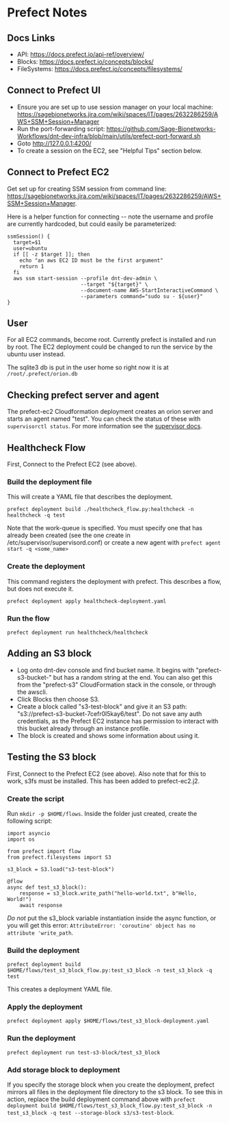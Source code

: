 # Prefect Notes

## Docs Links
- API: https://docs.prefect.io/api-ref/overview/
- Blocks: https://docs.prefect.io/concepts/blocks/
- FileSystems: https://docs.prefect.io/concepts/filesystems/

## Connect to Prefect UI
- Ensure you are set up to use session manager on your local machine: https://sagebionetworks.jira.com/wiki/spaces/IT/pages/2632286259/AWS+SSM+Session+Manager
- Run the port-forwarding script: https://github.com/Sage-Bionetworks-Workflows/dnt-dev-infra/blob/main/utils/prefect-port-forward.sh
- Goto http://127.0.0.1:4200/
- To create a session on the EC2, see "Helpful Tips" section below.

## Connect to Prefect EC2
Get set up for creating SSM session from command line: https://sagebionetworks.jira.com/wiki/spaces/IT/pages/2632286259/AWS+SSM+Session+Manager.

Here is a helper function for connecting -- note the username and profile are
currently hardcoded, but could easily be parameterized:

```
ssmSession() {
  target=$1
  user=ubuntu
  if [[ -z $target ]]; then
    echo "an aws EC2 ID must be the first argument"
    return 1
  fi
  aws ssm start-session --profile dnt-dev-admin \
                        --target "${target}" \
                        --document-name AWS-StartInteractiveCommand \
                        --parameters command="sudo su - ${user}"
}
```

## User
For all EC2 commands, become root. Currently prefect is installed and run by root. The EC2 deployment could be changed to run the service by the ubuntu user instead.

The sqlite3 db is put in the user home so right now it is at `/root/.prefect/orion.db`

## Checking prefect server and agent
The prefect-ec2 Cloudformation deployment creates an orion server and starts an agent named "test". You can check the status of these with `supervisorctl status`. For more information see the [supervisor docs](http://supervisord.org/index.html).

## Healthcheck Flow
First, Connect to the Prefect EC2 (see above).

### Build the deployment file
This will create a YAML file that describes the deployment.

```
prefect deployment build ./healthcheck_flow.py:healthcheck -n healthcheck -q test
```

Note that the work-queue is specified. You must specify one that has already been created (see the one create in /etc/supervisor/supervisord.conf) or create a new agent with `prefect agent start -q <some_name>`


### Create the deployment
This command registers the deployment with prefect. This describes a flow, but does not execute it.
```
prefect deployment apply healthcheck-deployment.yaml
```


### Run the flow
```
prefect deployment run healthcheck/healthcheck
```


## Adding an S3 block
- Log onto dnt-dev console and find bucket name. It begins with "prefect-s3-bucket-" but has a random string at the end. You can also get this from the "prefect-s3" CloudFormation stack in the console, or through the awscli.
- Click Blocks then choose S3.
- Create a block called "s3-test-block" and give it an S3 path: "s3://prefect-s3-bucket-7cefr0l5kay6/test". Do not save any auth credentials, as the Prefect EC2 instance has permission to interact with this bucket already through an instance profile.
- The block is created and shows some information about using it.

## Testing the S3 block
First, Connect to the Prefect EC2 (see above). Also note that for this to work, s3fs must be installed. This has been added to prefect-ec2.j2.

### Create the script
Run `mkdir -p $HOME/flows`. Inside the folder just created, create the following script:

```
import asyncio
import os

from prefect import flow
from prefect.filesystems import S3

s3_block = S3.load("s3-test-block")

@flow
async def test_s3_block():
    response = s3_block.write_path("hello-world.txt", b"Hello, World!")
    await response
```

*Do not* put the s3_block variable instantiation inside the async function, or you will get this error: `AttributeError: 'coroutine' object has no attribute 'write_path`.

### Build the deployment

```
prefect deployment build $HOME/flows/test_s3_block_flow.py:test_s3_block -n test_s3_block -q test
```

This creates a deployment YAML file.

### Apply the deployment

```
prefect deployment apply $HOME/flows/test_s3_block-deployment.yaml
```

### Run the deployment

```
prefect deployment run test-s3-block/test_s3_block
```

### Add storage block to deployment
If you specify the storage block when you create the deployment, prefect mirrors all files in the deployment file directory to the s3 block. To see this in action, replace the build deployment command above with `prefect deployment build $HOME/flows/test_s3_block_flow.py:test_s3_block -n test_s3_block -q test --storage-block s3/s3-test-block`.
